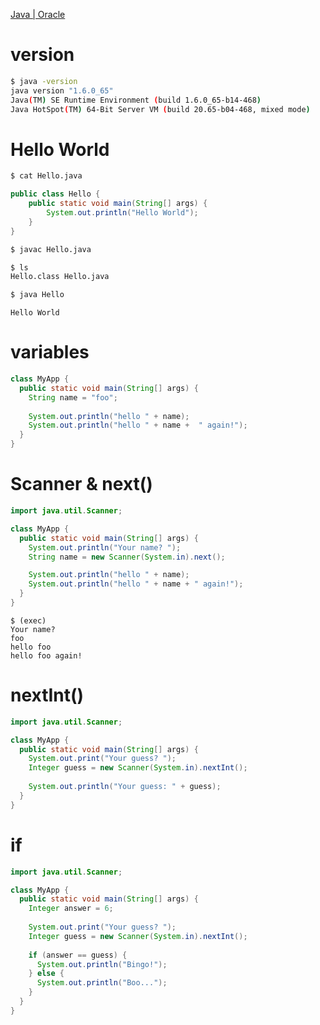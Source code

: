 [Java | Oracle](https://www.java.com/en/)

# version

```sh
$ java -version
java version "1.6.0_65"
Java(TM) SE Runtime Environment (build 1.6.0_65-b14-468)
Java HotSpot(TM) 64-Bit Server VM (build 20.65-b04-468, mixed mode)
```

# Hello World

```sh
$ cat Hello.java
```

```java
public class Hello {
    public static void main(String[] args) {
        System.out.println("Hello World");
    }
}
```


```sh
$ javac Hello.java
```

```sh
$ ls
Hello.class	Hello.java
```

```sh
$ java Hello
```

```
Hello World
```

# variables

```java
class MyApp {
  public static void main(String[] args) {
    String name = "foo";
    
    System.out.println("hello " + name);
    System.out.println("hello " + name +  " again!");
  }
}
```

# Scanner & next()

```java
import java.util.Scanner;

class MyApp {
  public static void main(String[] args) {
    System.out.println("Your name? ");
    String name = new Scanner(System.in).next();

    System.out.println("hello " + name);
    System.out.println("hello " + name + " again!");
  }
}
```

```
$ (exec)
Your name? 
foo
hello foo
hello foo again!
```

# nextInt()

```java
import java.util.Scanner;

class MyApp {
  public static void main(String[] args) {
    System.out.print("Your guess? ");
    Integer guess = new Scanner(System.in).nextInt();
    
    System.out.println("Your guess: " + guess);
  }
}
```

# if

```java
import java.util.Scanner;

class MyApp {
  public static void main(String[] args) {
    Integer answer = 6;
    
    System.out.print("Your guess? ");
    Integer guess = new Scanner(System.in).nextInt();
    
    if (answer == guess) {
      System.out.println("Bingo!");
    } else {
      System.out.println("Boo...");
    }
  }
}
```
